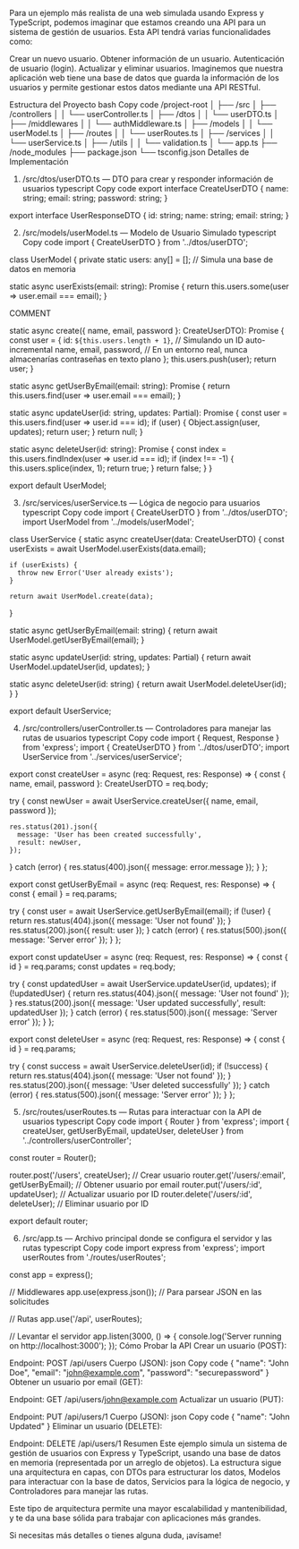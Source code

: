Para un ejemplo más realista de una web simulada usando Express y TypeScript, podemos imaginar que estamos creando una API para un sistema de gestión de usuarios. Esta API tendrá varias funcionalidades como:

Crear un nuevo usuario.
Obtener información de un usuario.
Autenticación de usuario (login).
Actualizar y eliminar usuarios.
Imaginemos que nuestra aplicación web tiene una base de datos que guarda la información de los usuarios y permite gestionar estos datos mediante una API RESTful.

Estructura del Proyecto
bash
Copy code
/project-root
│
├── /src
│   ├── /controllers
│   │   └── userController.ts
│   ├── /dtos
│   │   └── userDTO.ts
│   ├── /middlewares
│   │   └── authMiddleware.ts
│   ├── /models
│   │   └── userModel.ts
│   ├── /routes
│   │   └── userRoutes.ts
│   ├── /services
│   │   └── userService.ts
│   ├── /utils
│   │   └── validation.ts
│   └── app.ts
├── /node_modules
├── package.json
└── tsconfig.json
Detalles de Implementación


1. /src/dtos/userDTO.ts — DTO para crear y responder información de usuarios
typescript
Copy code
export interface CreateUserDTO {
  name: string;
  email: string;
  password: string;
}

export interface UserResponseDTO {
  id: string;
  name: string;
  email: string;
}


2. /src/models/userModel.ts — Modelo de Usuario Simulado
typescript
Copy code
import { CreateUserDTO } from '../dtos/userDTO';

class UserModel {
  private static users: any[] = []; // Simula una base de datos en memoria

  static async userExists(email: string): Promise<boolean> {
    return this.users.some(user => user.email === email);
  }

  COMMENT

  static async create({ name, email, password }: CreateUserDTO): Promise<any> {
    const user = {
      id: `${this.users.length + 1}`, // Simulando un ID auto-incremental
      name,
      email,
      password, // En un entorno real, nunca almacenarías contraseñas en texto plano
    };
    this.users.push(user);
    return user;
  }

  static async getUserByEmail(email: string): Promise<any> {
    return this.users.find(user => user.email === email);
  }

  static async updateUser(id: string, updates: Partial<CreateUserDTO>): Promise<any> {
    const user = this.users.find(user => user.id === id);
    if (user) {
      Object.assign(user, updates);
      return user;
    }
    return null;
  }

  static async deleteUser(id: string): Promise<boolean> {
    const index = this.users.findIndex(user => user.id === id);
    if (index !== -1) {
      this.users.splice(index, 1);
      return true;
    }
    return false;
  }
}

export default UserModel;


3. /src/services/userService.ts — Lógica de negocio para usuarios
typescript
Copy code
import { CreateUserDTO } from '../dtos/userDTO';
import UserModel from '../models/userModel';

class UserService {
  static async createUser(data: CreateUserDTO) {
    const userExists = await UserModel.userExists(data.email);

    if (userExists) {
      throw new Error('User already exists');
    }

    return await UserModel.create(data);
  }

  static async getUserByEmail(email: string) {
    return await UserModel.getUserByEmail(email);
  }

  static async updateUser(id: string, updates: Partial<CreateUserDTO>) {
    return await UserModel.updateUser(id, updates);
  }

  static async deleteUser(id: string) {
    return await UserModel.deleteUser(id);
  }
}

export default UserService;


4. /src/controllers/userController.ts — Controladores para manejar las rutas de usuarios
typescript
Copy code
import { Request, Response } from 'express';
import { CreateUserDTO } from '../dtos/userDTO';
import UserService from '../services/userService';

export const createUser = async (req: Request, res: Response) => {
  const { name, email, password }: CreateUserDTO = req.body;

  try {
    const newUser = await UserService.createUser({ name, email, password });

    res.status(201).json({
      message: 'User has been created successfully',
      result: newUser,
    });
  } catch (error) {
    res.status(400).json({ message: error.message });
  }
};

export const getUserByEmail = async (req: Request, res: Response) => {
  const { email } = req.params;

  try {
    const user = await UserService.getUserByEmail(email);
    if (!user) {
      return res.status(404).json({ message: 'User not found' });
    }
    res.status(200).json({ result: user });
  } catch (error) {
    res.status(500).json({ message: 'Server error' });
  }
};

export const updateUser = async (req: Request, res: Response) => {
  const { id } = req.params;
  const updates = req.body;

  try {
    const updatedUser = await UserService.updateUser(id, updates);
    if (!updatedUser) {
      return res.status(404).json({ message: 'User not found' });
    }
    res.status(200).json({ message: 'User updated successfully', result: updatedUser });
  } catch (error) {
    res.status(500).json({ message: 'Server error' });
  }
};

export const deleteUser = async (req: Request, res: Response) => {
  const { id } = req.params;

  try {
    const success = await UserService.deleteUser(id);
    if (!success) {
      return res.status(404).json({ message: 'User not found' });
    }
    res.status(200).json({ message: 'User deleted successfully' });
  } catch (error) {
    res.status(500).json({ message: 'Server error' });
  }
};


5. /src/routes/userRoutes.ts — Rutas para interactuar con la API de usuarios
typescript
Copy code
import { Router } from 'express';
import { createUser, getUserByEmail, updateUser, deleteUser } from '../controllers/userController';

const router = Router();

router.post('/users', createUser);  // Crear usuario
router.get('/users/:email', getUserByEmail);  // Obtener usuario por email
router.put('/users/:id', updateUser);  // Actualizar usuario por ID
router.delete('/users/:id', deleteUser);  // Eliminar usuario por ID

export default router;


6. /src/app.ts — Archivo principal donde se configura el servidor y las rutas
typescript
Copy code
import express from 'express';
import userRoutes from './routes/userRoutes';

const app = express();

// Middlewares
app.use(express.json());  // Para parsear JSON en las solicitudes

// Rutas
app.use('/api', userRoutes);

// Levantar el servidor
app.listen(3000, () => {
  console.log('Server running on http://localhost:3000');
});
Cómo Probar la API
Crear un usuario (POST):

Endpoint: POST /api/users
Cuerpo (JSON):
json
Copy code
{
  "name": "John Doe",
  "email": "john@example.com",
  "password": "securepassword"
}
Obtener un usuario por email (GET):

Endpoint: GET /api/users/john@example.com
Actualizar un usuario (PUT):

Endpoint: PUT /api/users/1
Cuerpo (JSON):
json
Copy code
{
  "name": "John Updated"
}
Eliminar un usuario (DELETE):

Endpoint: DELETE /api/users/1
Resumen
Este ejemplo simula un sistema de gestión de usuarios con Express y TypeScript, usando una base de datos en memoria (representada por un arreglo de objetos). La estructura sigue una arquitectura en capas, con DTOs para estructurar los datos, Modelos para interactuar con la base de datos, Servicios para la lógica de negocio, y Controladores para manejar las rutas.

Este tipo de arquitectura permite una mayor escalabilidad y mantenibilidad, y te da una base sólida para trabajar con aplicaciones más grandes.

Si necesitas más detalles o tienes alguna duda, ¡avísame!
